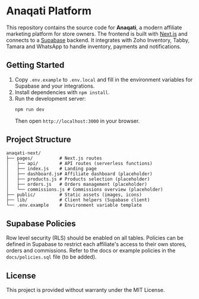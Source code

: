 # Anaqati Platform

This repository contains the source code for **Anaqati**, a modern affiliate marketing platform for store owners.  The frontend is built with [Next.js](https://nextjs.org/) and connects to a [Supabase](https://supabase.com/) backend.  It integrates with Zoho Inventory, Tabby, Tamara and WhatsApp to handle inventory, payments and notifications.

## Getting Started

1. Copy `.env.example` to `.env.local` and fill in the environment variables for Supabase and your integrations.
2. Install dependencies with `npm install`.
3. Run the development server:
   ```bash
   npm run dev
   ```
   Then open `http://localhost:3000` in your browser.

## Project Structure

```
anaqati-next/
├── pages/          # Next.js routes
│   ├── api/        # API routes (serverless functions)
│   ├── index.js    # Landing page
│   ├── dashboard.js# Affiliate dashboard (placeholder)
│   ├── products.js # Products selection (placeholder)
│   ├── orders.js   # Orders management (placeholder)
│   └── commissions.js # Commissions overview (placeholder)
├── public/         # Static assets (images, icons)
├── lib/            # Client helpers (Supabase client)
└── .env.example    # Environment variable template
```

## Supabase Policies

Row level security (RLS) should be enabled on all tables.  Policies can be defined in Supabase to restrict each affiliate's access to their own stores, orders and commissions.  Refer to the docs or example policies in the `docs/policies.sql` file (to be added).

## License

This project is provided without warranty under the MIT License.
